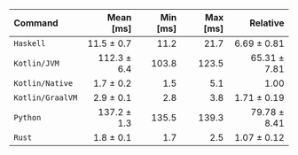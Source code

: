 | Command | Mean [ms] | Min [ms] | Max [ms] | Relative |
|:---|---:|---:|---:|---:|
| `Haskell` | 11.5 ± 0.7 | 11.2 | 21.7 | 6.69 ± 0.81 |
| `Kotlin/JVM` | 112.3 ± 6.4 | 103.8 | 123.5 | 65.31 ± 7.81 |
| `Kotlin/Native` | 1.7 ± 0.2 | 1.5 | 5.1 | 1.00 |
| `Kotlin/GraalVM` | 2.9 ± 0.1 | 2.8 | 3.8 | 1.71 ± 0.19 |
| `Python` | 137.2 ± 1.3 | 135.5 | 139.3 | 79.78 ± 8.41 |
| `Rust` | 1.8 ± 0.1 | 1.7 | 2.5 | 1.07 ± 0.12 |
